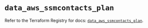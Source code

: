 # `data_aws_ssmcontacts_plan`

Refer to the Terraform Registry for docs: [`data_aws_ssmcontacts_plan`](https://registry.terraform.io/providers/hashicorp/aws/6.5.0/docs/data-sources/ssmcontacts_plan).
